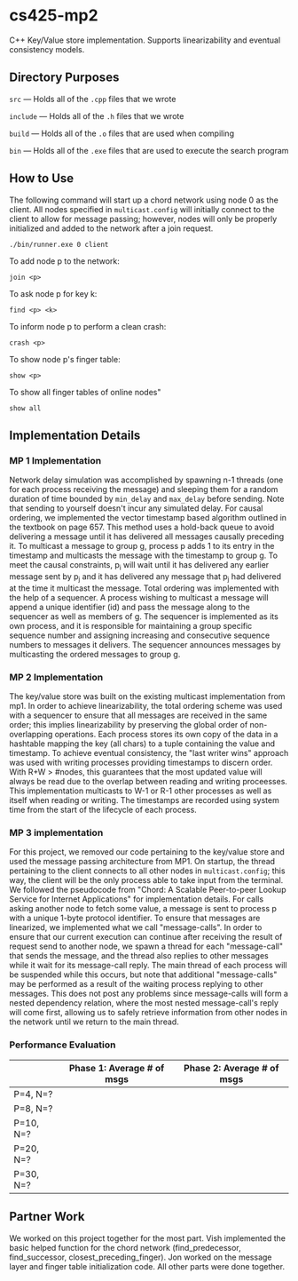 # cs425-mp2
C++ Key/Value store implementation. Supports linearizability and eventual consistency models.

## Directory Purposes
`src` — Holds all of the `.cpp` files that we wrote

`include` — Holds all of the `.h` files that we wrote

`build` — Holds all of the `.o` files that are used when compiling

`bin` — Holds all of the `.exe` files that are used to execute the search program

## How to Use
The following command will start up a chord network using node 0 as the client. All nodes specified in  `multicast.config` will initially connect to the client to allow for message passing; however, nodes will only be properly initialized and added to the network after a join request.

`./bin/runner.exe 0 client`

To add node p to the network:

`join <p>`

To ask node p for key k:

`find <p> <k>`

To inform node p to perform a clean crash:

`crash <p>`

To show node p's finger table:

`show <p>`

To show all finger tables of online nodes"

`show all`

## Implementation Details

### MP 1 Implementation
Network delay simulation was accomplished by spawning n-1 threads (one for each process receiving the message) and sleeping them for a random duration of time bounded by `min_delay` and `max_delay` before sending. Note that sending to yourself doesn't incur any simulated delay. For causal ordering, we implemented the vector timestamp based algorithm outlined in the textbook on page 657. This method uses a hold-back queue to avoid delivering a message until it has delivered all messages causally preceding it. To multicast a message to group g, process p adds 1 to its entry in the timestamp and multicasts the message with the timestamp to group g. To meet the causal constraints, p<sub>i</sub> will wait until it has delivered any earlier message sent by p<sub>j</sub> and it has delivered any message that p<sub>j</sub> had delivered at the time it multicast the message. Total ordering was implemented with the help of a sequencer. A process wishing to multicast a message will append a unique identifier (id) and pass the message along to the sequencer as well as members of g. The sequencer is implemented as its own process, and it is responsible for maintaining a group specific sequence number and assigning increasing and consecutive sequence numbers to messages it delivers. The sequencer announces messages by multicasting the ordered messages to group g.

### MP 2 Implementation
The key/value store was built on the existing multicast implementation from mp1. In order to achieve linearizability, the total ordering scheme was used with a sequencer to ensure that all messages are received in the same order; this implies linearizability by preserving the global order of non-overlapping operations. Each process stores its own copy of the data in a hashtable mapping the key (all chars) to a tuple containing the value and timestamp. To achieve eventual consistency, the "last writer wins" approach was used with writing processes providing timestamps to discern order. With R+W > #nodes, this guarantees that the most updated value will always be read due to the overlap between reading and writing proceesses. This implementation multicasts to W-1 or R-1 other processes as well as itself when reading or writing. The timestamps are recorded using system time from the start of the lifecycle of each process.

### MP 3 implementation
For this project, we removed our code pertaining to the key/value store and used the message passing architecture from MP1. On startup, the thread pertaining to the client connects to all other nodes in `multicast.config`; this way, the client will be the only process able to take input from the terminal. We followed the pseudocode from "Chord: A Scalable Peer-to-peer Lookup Service for Internet Applications" for implementation details. For calls asking another node to fetch some value, a message is sent to process p with a unique 1-byte protocol identifier. To ensure that messages are linearized, we implemented what we call "message-calls". In order to ensure that our current execution can continue after receiving the result of request send to another node, we spawn a thread for each "message-call" that sends the message, and the thread also replies to other messages while it wait for its message-call reply. The main thread of each process will be suspended while this occurs, but note that additional "message-calls" may be performed as a result of the waiting process replying to other messages. This does not post any problems since message-calls will form a nested dependency relation, where the most nested message-call's reply will come first, allowing us to safely retrieve information from other nodes in the network until we return to the main thread.

### Performance Evaluation

|     | Phase 1: Average # of msgs | Phase 2: Average # of msgs |
| --- | --- | --- |
|P=4,  N=?|  |  |
|P=8,  N=?|  |  |
|P=10, N=?|  |  |
|P=20, N=?|  |  |
|P=30, N=?|  |  |


## Partner Work
We worked on this project together for the most part. Vish implemented the basic helped function for the chord network (find_predecessor, find_successor, closest_preceding_finger). Jon worked on the message layer and finger table initialization code. All other parts were done together.

